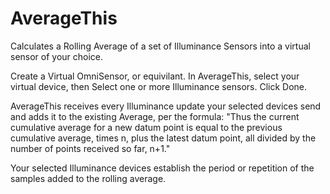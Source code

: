 # AverageThis

Calculates a Rolling Average of a set of Illuminance Sensors into a virtual sensor of your choice.

Create a Virtual OmniSensor, or equivilant. 
In AverageThis, select your virtual device, then
Select one or more Illuminance sensors.
Click Done.

AverageThis receives every Illuminance update your selected devices send and adds it to the existing Average, per the formula:
"Thus the current cumulative average for a new datum point is equal to the previous cumulative average, times n, plus the latest datum point, all divided by the number of points received so far, n+1."

Your selected Illuminance devices establish the period or repetition of the samples added to the rolling average.

